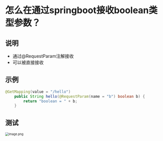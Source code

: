 # 怎么在通过springboot接收boolean类型参数？





## 说明

- 通过@RequestParam注解接收
- 可以被直接接收



## 示例

```java
@GetMapping(value = "/hello")
    public String hello(@RequestParam(name = "b") boolean b) {
        return "boolean = " + b;
    }
```





## 测试

<img src="http://81.71.143.136/figurebed/figurebedcontroller/picture/9a89993b-6259-455a-9311-cee83e9f7058656" alt="image.png" style="zoom:67%;" />



